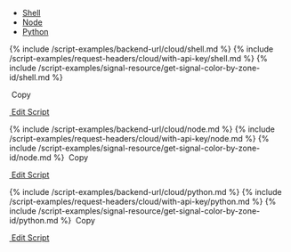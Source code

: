 <!-- Nav tabs -->
<ul class="nav nav-tabs code-nav-tabs" role="tablist">
  <li class="nav-item">
    <a class="nav-link shell-language active" id="get-signal-color-by-zone-id-shell-cloud-tab" data-toggle="tab" href="#get-signal-color-by-zone-id-shell-cloud" role="tab" aria-controls="get-signal-color-by-zone-id-shell-cloud" aria-selected="true">Shell</a>
  </li>
  <li class="nav-item">
    <a class="nav-link node-language" id="get-signal-color-by-zone-id-node-cloud-tab" data-toggle="tab" href="#get-signal-color-by-zone-id-node-cloud" role="tab" aria-controls="get-signal-color-by-zone-id-node-cloud" aria-selected="false">Node</a>
  </li>
  <li class="nav-item">
    <a class="nav-link python-language" id="get-signal-color-by-zone-id-python-cloud-tab" data-toggle="tab" href="#get-signal-color-by-zone-id-python-cloud" role="tab" aria-controls="get-signal-color-by-zone-id-python-cloud" aria-selected="false">Python</a>
  </li>
</ul>

<!-- Tab panes -->
<div class="tab-content">

<!-- shell code -->
<div class="code tab-pane active" id="get-signal-color-by-zone-id-shell-cloud" role="tabpanel" aria-labelledby="get-signal-color-by-zone-id-shell-cloud-tab" markdown="1">
{% include /script-examples/backend-url/cloud/shell.md %}
{% include /script-examples/request-headers/cloud/with-api-key/shell.md %}
{% include /script-examples/signal-resource/get-signal-color-by-zone-id/shell.md %}

<!-- copy button -->
<a class="btn btn-sm copy-action" data-toggle="tooltip" data-placement="top" title="copy" onclick="copyToClipBoard('get-signal-color-by-zone-id-shell-cloud')"><i class="fa fa-copy"></i>&nbsp;Copy</a>

<!-- edit button -->
<a class="btn btn-sm edit-action"  href="https://github.com/DasKeyboard/Daskeyboard.io/blob/master/_includes/script-examples/signal-resource/get-signal-color-by-zone-id/shell.md"><i class="fa fa-pencil"></i>&nbsp;Edit Script</a>
</div>

<!-- Node code -->
<div class="code tab-pane" id="get-signal-color-by-zone-id-node-cloud" role="tabpanel" aria-labelledby="get-signal-color-by-zone-id-node-cloud-tab" markdown="1">
{% include /script-examples/backend-url/cloud/node.md %}
{% include /script-examples/request-headers/cloud/with-api-key/node.md %}
{% include /script-examples/signal-resource/get-signal-color-by-zone-id/node.md %}
<!-- copy button -->
<a class="btn btn-sm copy-action" data-toggle="tooltip" data-placement="top" title="copy" onclick="copyToClipBoard('get-signal-color-by-zone-id-node-cloud')"><i class="fa fa-copy"></i>&nbsp;Copy</a>

<!-- edit button -->
<a class="btn btn-sm edit-action"  href="https://github.com/DasKeyboard/Daskeyboard.io/blob/master/_includes/script-examples/signal-resource/get-signal-color-by-zone-id/node.md"><i class="fa fa-pencil"></i>&nbsp;Edit Script</a>
</div>


<!-- Python code -->
<div class="code tab-pane" id="get-signal-color-by-zone-id-python-cloud" role="tabpanel" aria-labelledby="get-signal-color-by-zone-id-python-cloud-tab" markdown="1">
{% include /script-examples/backend-url/cloud/python.md %}
{% include /script-examples/request-headers/cloud/with-api-key/python.md %}
{% include /script-examples/signal-resource/get-signal-color-by-zone-id/python.md %}
<!-- copy button -->
<a class="btn btn-sm copy-action" data-toggle="tooltip" data-placement="top" title="copy" onclick="copyToClipBoard('get-signal-color-by-zone-id-python-cloud')"><i class="fa fa-copy"></i>&nbsp;Copy</a>

<!-- edit button -->
<a class="btn btn-sm edit-action"  href="https://github.com/DasKeyboard/Daskeyboard.io/blob/master/_includes/script-examples/signal-resource/get-signal-color-by-zone-id/python.md"><i class="fa fa-pencil"></i>&nbsp;Edit Script</a>
</div>
</div>